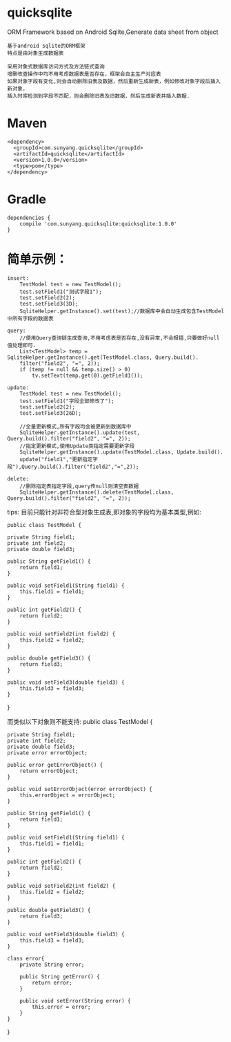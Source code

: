 # quicksqlite
  ORM Framework based on Android Sqlite,Generate data sheet from object

    基于android sqlite的ORM框架
    特点是由对象生成数据表

    采用对象式数据库访问方式及方法链式查询
    增删改查操作中均不用考虑数据表是否存在，框架会自主生产对应表
    如果对象字段有变化,则会自动删除旧表及数据，然后重新生成新表，例如修改对象字段后插入新对象，
    插入时库检测到字段不匹配，则会删除旧表及旧数据，然后生成新表并插入数据.

# Maven

    <dependency>
      <groupId>com.sunyang.quicksqlite</groupId>
      <artifactId>quicksqlite</artifactId>
      <version>1.0.0</version>
      <type>pom</type>
    </dependency>

# Gradle

    dependencies {
        compile 'com.sunyang.quicksqlite:quicksqlite:1.0.0'
    }   


简单示例：
===

    insert:
        TestModel test = new TestModel();
        test.setField1("测试字段1");
        test.setField2(2);
        test.setField3(3D);
        SqliteHelper.getInstance().set(test);//数据库中会自动生成包含TestModel中所有字段的数据表
        
    query:
        //使用Query查询链生成查询,不用考虑表是否存在,没有异常,不会报错,只要做好null值处理即可.
        List<TestModel> temp = SqliteHelper.getInstance().get(TestModel.class, Query.build().
        filter("field2", "=", 2));
        if (temp != null && temp.size() > 0)
            tv.setText(temp.get(0).getField1());
            
    update:
        TestModel test = new TestModel();
        test.setField1("字段全部修改了");
        test.setField2(2);
        test.setField3(26D);

        //全量更新模式,所有字段均会被更新到数据库中
        SqliteHelper.getInstance().update(test, Query.build().filter("field2", "=", 2));
        //指定更新模式,使用Update类指定需要更新字段
        SqliteHelper.getInstance().update(TestModel.class, Update.build().
        update("field1","更新指定字段"),Query.build().filter("field2","=",2));
        
    delete:
        //删除指定表指定字段,query传null则清空表数据
        SqliteHelper.getInstance().delete(TestModel.class, Query.build().filter("field2", "=", 2));
    

tips: 目前只能针对非符合型对象生成表,即对象的字段均为基本类型,例如:
    
    public class TestModel {

    private String field1;
    private int field2;
    private double field3;

    public String getField1() {
        return field1;
    }

    public void setField1(String field1) {
        this.field1 = field1;
    }

    public int getField2() {
        return field2;
    }

    public void setField2(int field2) {
        this.field2 = field2;
    }

    public double getField3() {
        return field3;
    }

    public void setField3(double field3) {
        this.field3 = field3;
    }
}

而类似以下对象则不能支持:
public class TestModel {

    private String field1;
    private int field2;
    private double field3;
    private error errorObject;

    public error getErrorObject() {
        return errorObject;
    }

    public void setErrorObject(error errorObject) {
        this.errorObject = errorObject;
    }

    public String getField1() {
        return field1;
    }

    public void setField1(String field1) {
        this.field1 = field1;
    }

    public int getField2() {
        return field2;
    }

    public void setField2(int field2) {
        this.field2 = field2;
    }

    public double getField3() {
        return field3;
    }

    public void setField3(double field3) {
        this.field3 = field3;
    }

    class error{
        private String error;

        public String getError() {
            return error;
        }

        public void setError(String error) {
            this.error = error;
        }
    }
}

